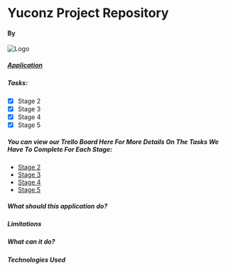 # Yuconz Project Repository
#### By
![Logo](/Assets/KentSoftLogo.png)
##### [Application](https://github.com/RockiRider/YuconzJava)
##### Tasks:

- [x] Stage 2
- [x] Stage 3
- [x] Stage 4
- [x] Stage 5

##### You can view our Trello Board Here For More Details On The Tasks We Have To Complete For Each Stage:
- [Stage 2](https://trello.com/b/sGcq4F6V/yuconz-stage-2)
- [Stage 3](https://trello.com/b/9rFdLF5e/yuconz-stage-3)
- [Stage 4](https://trello.com/b/Mj1mRCZN/yuconz-stage-4)
- [Stage 5](https://trello.com/b/5hVnl8Aw/yuconz-stage-5)

##### What should this application do?

##### Limitations 

##### What can it do?

##### Technologies Used


